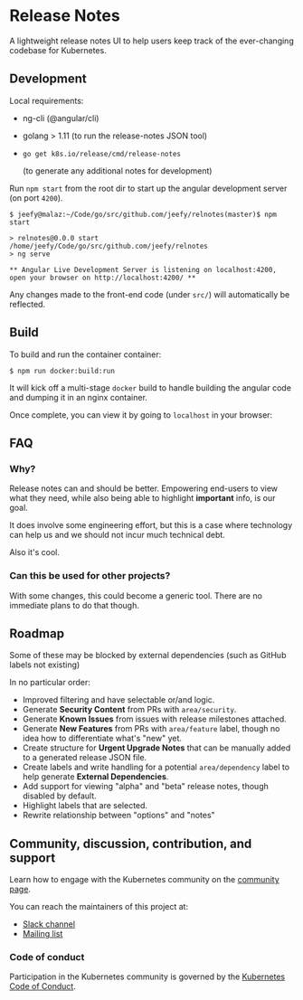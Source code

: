 # Release Notes

A lightweight release notes UI to help users keep track of the ever-changing codebase for Kubernetes.

## Development

Local requirements:

- ng-cli (@angular/cli)
- golang > 1.11 (to run the release-notes JSON tool)
- `go get k8s.io/release/cmd/release-notes`

  (to generate any additional notes for development)

Run `npm start` from the root dir to start up the angular development server (on port `4200`).

```
$ jeefy@malaz:~/Code/go/src/github.com/jeefy/relnotes(master)$ npm start

> relnotes@0.0.0 start /home/jeefy/Code/go/src/github.com/jeefy/relnotes
> ng serve

** Angular Live Development Server is listening on localhost:4200, open your browser on http://localhost:4200/ **
```

Any changes made to the front-end code (under `src/`) will automatically be reflected.

## Build

To build and run the container container:

```
$ npm run docker:build:run
```

It will kick off a multi-stage `docker` build to handle building the angular code and dumping it in an nginx container.

Once complete, you can view it by going to `localhost` in your browser:

## FAQ

### Why?

Release notes can and should be better. Empowering end-users to view what they need, while also being able to highlight **important** info, is our goal.

It does involve some engineering effort, but this is a case where technology can help us and we should not incur much technical debt.

Also it's cool.

### Can this be used for other projects?

With some changes, this could become a generic tool. There are no immediate plans to do that though.

## Roadmap

Some of these may be blocked by external dependencies (such as GitHub labels not existing)

In no particular order:

- Improved filtering and have selectable or/and logic.
- Generate **Security Content** from PRs with `area/security`.
- Generate **Known Issues** from issues with release milestones attached.
- Generate **New Features** from PRs with `area/feature` label, though no idea how to differentiate what's "new" yet.
- Create structure for **Urgent Upgrade Notes** that can be manually added to a generated release JSON file.
- Create labels and write handling for a potential `area/dependency` label to help generate **External Dependencies**.
- Add support for viewing "alpha" and "beta" release notes, though disabled by default.
- Highlight labels that are selected.
- Rewrite relationship between "options" and "notes"

## Community, discussion, contribution, and support

Learn how to engage with the Kubernetes community on the [community page](http://kubernetes.io/community/).

You can reach the maintainers of this project at:

- [Slack channel](https://kubernetes.slack.com/messages/sig-release)
- [Mailing list](https://groups.google.com/forum/#!forum/kubernetes-sig-release)

### Code of conduct

Participation in the Kubernetes community is governed by the [Kubernetes Code of Conduct](code-of-conduct.md).
